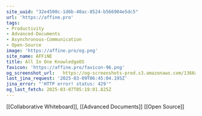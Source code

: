 ```yaml
---
site_uuid: "32e4500c-1d6b-40ac-8524-b566904e5dc5"
url: 'https://affine.pro'
tags:
- Productivity
- Advanced-Documents
- Asynchronous-Communication
- Open-Source
image: 'https://affine.pro/og.png'
site_name: AFFiNE
title: All In One KnowledgeOS
favicon: 'https://affine.pro/favicon-96.png'
og_screenshot_url:   https://og-screenshots-prod.s3.amazonaws.com/1366x768/80/false/beacad3f444fa77926fe27db0e81be5e8a3e2e77be4fb4fcca12eb781393b5cb.jpeg
last_jina_request: '2025-03-09T06:45:04.195Z'
jina_error: "'HTTP error! status: 429'"
og_last_fetch: 2025-03-07T05:19:01.825Z
---
```

[[Collaborative Whiteboard]], [[Advanced Documents]]
[[Open Source]]

